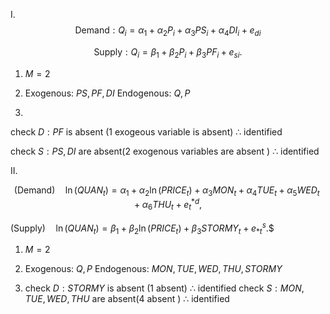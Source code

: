 I.
$$\text{ Demand}: Q_i =\alpha_1+\alpha_2 P_i +\alpha_3 PS_i + \alpha_4 DI_i + e_{di}$$

$$\mbox{ Supply}: Q_i =\beta_1+\beta_2 P_i +\beta_3 PF_i +  e_{si}.$$

1. $M=2$

2. Exogenous: $PS,PF,DI$
Endogenous: $Q,P$

3.

check $D: PF$  is absent (1 exogeous variable is absent) $\therefore$  identified
   
check $S:PS,DI$ are absent(2 exogenous variables are absent ) $\therefore$  identified 

II.

$$\text{(Demand)}\quad\ln(QUAN_t) = \alpha_1 +\alpha_2 \ln(PRICE_t)+\alpha_3 MON_t + \alpha_4 TUE_t+\alpha_5 WED_t +\alpha_6 THU_t + e_t^{*d},$$

$\text{(Supply)}\quad\ln(QUAN_t) = \beta_1+\beta_2\ln (PRICE_t) +\beta_3 STORMY_t + e^s_{*t}.$$


1. $M=2$

2. Exogenous: $Q,P$
Endogenous: $MON,TUE,WED,THU,STORMY$

3. check $D: STORMY$  is absent (1 absent) $\therefore$  identified 
check $S:MON,TUE,WED,THU$ are absent(4  absent ) $\therefore$  identified 
